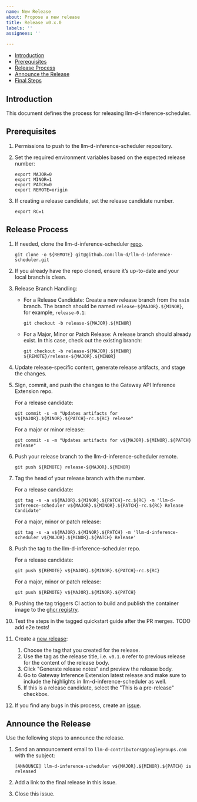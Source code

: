 ```yaml
---
name: New Release
about: Propose a new release
title: Release v0.x.0
labels: ''
assignees: ''

---
```


- [Introduction](#introduction)
- [Prerequisites](#prerequisites)
- [Release Process](#release-process)
- [Announce the Release](#announce-the-release)
- [Final Steps](#final-steps)

## Introduction

This document defines the process for releasing llm-d-inference-scheduler.

## Prerequisites

1. Permissions to push to the llm-d-inference-scheduler repository.

2. Set the required environment variables based on the expected release number:

   ```shell
   export MAJOR=0
   export MINOR=1
   export PATCH=0
   export REMOTE=origin
   ```

3. If creating a release candidate, set the release candidate number.

   ```shell
   export RC=1
   ```

## Release Process

1. If needed, clone the llm-d-inference-scheduler [repo][repo].

   ```shell
   git clone -o ${REMOTE} git@github.com:llm-d/llm-d-inference-scheduler.git
   ```

2. If you already have the repo cloned, ensure it’s up-to-date and your local branch is clean.

3. Release Branch Handling:
   - For a Release Candidate:
     Create a new release branch from the `main` branch. The branch should be named `release-${MAJOR}.${MINOR}`, for example, `release-0.1`:

     ```shell
     git checkout -b release-${MAJOR}.${MINOR}
     ```

   - For a Major, Minor or Patch Release:
     A release branch should already exist. In this case, check out the existing branch:

     ```shell
     git checkout -b release-${MAJOR}.${MINOR} ${REMOTE}/release-${MAJOR}.${MINOR}
     ```

4. Update release-specific content, generate release artifacts, and stage the changes.

5. Sign, commit, and push the changes to the Gateway API Inference Extension repo.

   For a release candidate:

    ```shell
    git commit -s -m "Updates artifacts for v${MAJOR}.${MINOR}.${PATCH}-rc.${RC} release"
    ```

   For a major or minor release:

    ```shell
    git commit -s -m "Updates artifacts for v${MAJOR}.${MINOR}.${PATCH} release"
    ```

6. Push your release branch to the llm-d-inference-scheduler remote.

    ```shell
    git push ${REMOTE} release-${MAJOR}.${MINOR}
    ```

7. Tag the head of your release branch with the number.

   For a release candidate:

    ```shell
    git tag -s -a v${MAJOR}.${MINOR}.${PATCH}-rc.${RC} -m 'llm-d-inference-scheduler v${MAJOR}.${MINOR}.${PATCH}-rc.${RC} Release Candidate'
    ```

   For a major, minor or patch release:

    ```shell
    git tag -s -a v${MAJOR}.${MINOR}.${PATCH} -m 'llm-d-inference-scheduler v${MAJOR}.${MINOR}.${PATCH} Release'
    ```

8. Push the tag to the llm-d-inference-scheduler repo.

   For a release candidate:

    ```shell
    git push ${REMOTE} v${MAJOR}.${MINOR}.${PATCH}-rc.${RC}
    ```

   For a major, minor or patch release:

    ```shell
    git push ${REMOTE} v${MAJOR}.${MINOR}.${PATCH}
    ```

9. Pushing the tag triggers CI action to build and publish the container image to the [ghcr registry][].
10. Test the steps in the tagged quickstart guide after the PR merges. TODO add e2e tests! <!-- link to an e2e tests once we have such one -->
11. Create a [new release][]:
    1. Choose the tag that you created for the release.
    2. Use the tag as the release title, i.e. `v0.1.0` refer to previous release for the content of the release body.
    3. Click "Generate release notes" and preview the release body.
    4. Go to Gateway Inference Extension latest release and make sure to include the highlights in llm-d-inference-scheduler as well.
    5. If this is a release candidate, select the "This is a pre-release" checkbox.
12. If you find any bugs in this process, create an [issue][].

## Announce the Release

Use the following steps to announce the release.

1. Send an announcement email to `llm-d-contributors@googlegroups.com` with the subject:

   ```shell
   [ANNOUNCE] llm-d-inference-scheduler v${MAJOR}.${MINOR}.${PATCH} is released
   ```

2. Add a link to the final release in this issue.

3. Close this issue.

[repo]: https://github.com/llm-d/llm-d-inference-scheduler
[ghcr registry]: https://github.com/llm-d/llm-d-inference-scheduler/pkgs/container/llm-d-inference-scheduler
[new release]: https://github.com/llm-d/llm-d-inference-scheduler/releases/new
[issue]: https://github.com/llm-d/llm-d-inference-scheduler/issues/new/choose

